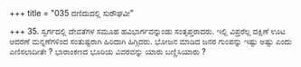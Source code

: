 +++
title = "035 ದಣಿದುದಲ್ಲಿ ಸುರೌಘವೀ"

+++
35. ಸ್ವರ್ಗದಲ್ಲಿ ದೇವತೆಗಳ ಸಮೂಹ ಹವಿಭಾರ್ಗವನ್ನುಂಡು ಸಂತೃಪ್ತರಾದರು. ಇಲ್ಲಿ ವಿಪ್ರರೆಲ್ಲ ದಕ್ಷಿಣೆ ಊಟ ಆದರಣೆ ಮನ್ನಣೆಗಳಿಂದ ಸಂತುಷ್ಟರಾಗಿ ಹಿರಿದಾಗಿ ಹಿಗ್ಗಿದರು. ಭೋಜನ ಮಾಡಿದ ಜನರ ಗುಂಪನ್ನು ಇಷ್ಟು ಅಷ್ಟು ಎಂದು ಎಣಿಸಲಾದೀತೇ ? ಭಾರಾಂಕಣದ ಭೂರಿಯ ವಿವರವನ್ನು ಯಾರು ಬಣ್ಣಿಸಿಯಾರು ?